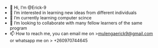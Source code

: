 - 👋 Hi, I’m @Erick-9
- 👀 I’m interested in learning new ideas from different individuals 
- 🌱 I’m currently learning computer scince 
- 💞️ I’m looking to collaborate with many fellow learners of the same program 
- 📫 How to reach me, you can email me on >mulengaerick9@gmail.com or whatsapp me on > +260970744645

<!---
Erick-9/Erick-9 is a ✨ special ✨ repository because its `README.md` (this file) appears on your GitHub profile.
You can click the Preview link to take a look at your changes.
--->
